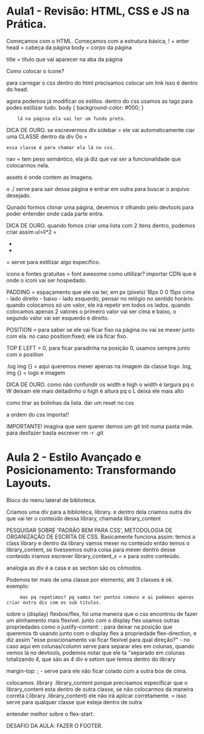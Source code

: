 # Aula1 - Revisão: HTML, CSS e JS na Prática.
Começamos com o HTML.
Começamos com a estrutura básica, ! + enter
head = cabeça da página
body = corpo da página

title = título que vai aparecer na aba da página

Como colocar o ícone? 

para carregar o css dentro do html precisamos colocar um link
    <link rel="stylesheet" href="styles.css"> isso é dentro do head.
    
agora podemos já modificar os estilos. 
dentro do css usamos as tags para podes estilizar tudo.
    body {
        background-color: #000; 
    }

        lá na página ela vai ter um fundo preto. 

DICA DE OURO. 
se escrevermos 
    div.sidebar = ele vai automaticamente ciar uma CLASSE dentro da div Oo 
        = <div class="sidebar"></div>

    essa classe é para chamar ela lá no css.

nav = tem peso semântico, ela já diz que vai ser a funcionalidade que colocarmos nela.

assets é onde contem as imagens. 

o ./ serve para sair dessa página e entrar em outra para buscar o arquivo desejado.


Qunado formos clonar uma página, devemos ir olhando pelo devtools para poder entender onde cada parte entra. 

DICA DE OURO. 
quando fomos criar uma lista com 2 itens dentro, podemos criar assim 
ul>li*2 = 
    <ul>
        <li></li>
        <li></li>
    </ul>

<span> = serve para estilizar algo específico.

icons e fontes gratuitas = font awesome
como ultilizar? 
importar CDN que é onde o iconi vai ser hospedado. 

PADDING = espaçamento que ele vai ter, em px (pixels)
    16px 0 0 15px 
    cima - lado direito - baixo - lado esquerdo, pensar no relógio no sentido horário. 
    quando colocamos só um valor, ele irá repetir em todos os lados.
    quando colocamos apenas 2 valores o primeiro valor vai ser cima e baixo, o segundo valor vai ser esquerdo e direito.

POSITION = para saber se ele vai ficar fixo na página ou vai se mexer junto com ela. 
    no caso position:fixed; ele irá ficar fixo. 

TOP E LEFT = 0, para ficar paradinha na posição 0, usamos sempre junto com o position

.log img {} = aqui queremos mexer apenas na imagem da classe logo
.log, img {} = logo e imagem

DICA DE OURO.
como não confundir os width e high
                o width é largura pq o W deixam ele mais deitadinho
                o high é altura pq o L deixa ele mais alto


como tirar as bolinhas da lista. 
dar um reset no css

a ordem do css importa!!

IMPORTANTE! 
    imagina que sem querer demos um git init numa pasta mãe. 
    para desfazer basta escrever rm -r .git

# Aula 2 - Estilo Avançado e Posicionamento: Transformando Layouts.

Bloco do menu lateral de biblioteca. 

Criamos uma div para a biblioteca, library. 
e dentro dela criamos outra div que vai ter o conteúdo dessa library, chamada library_content

PESQUISAR SOBRE 'PADRÃO BEM PARA CSS', METODOLOGIA DE ORGANIZAÇÃO DE ESCRITA DE CSS.
    Basicamente funciona assim:
        temos a class library e dentro da library vamos mexer no conteúdo então temos o library_content, se tivessemos outra coisa para mexer dentro desse conteúdo iriamos escrever library_content_x = x para outro conteúdo.

analogia
as div é a casa e as section são os cômodos. 

Podemos ter mais de uma classe por elemento, até 3 classes é ok.  
    exemplo: 
         <span class="text title"></span>

         mas pq repetimos? pq vamos ter pontos comuns e ai podemos apenas criar outra div com os sub titulos.

sobre o (display) flexbox/flex, foi uma maneira que o css encontrou de fazer um alinhamento mais flexível.
junto com o display flex usamos outras propriedades como o justify-content: ; para deixar na posição que queremos
tb usando junto com o display flex a propriedade flex-direction, e diz assim "esse posicionamento vai ficar flexível para qual direção?" - no caso aqui em colunas/column serve para separar eles em colunas, quando vemos lá no devtools, podemos notar que ele ta "separado em colunas totalizando 4, que são as 4 div e setion que temos dentro do library

margin-top: ; - serve para ele não ficar colado com a outra box de cima. 


colocamos .library .library_content porque precisamos específicar que o library_content esta dentro de outra classe, se não colocarmos da maneira correta (.library .library_content) ele não irá aplicar corretamente. = isso serve para qualquer classe que esteja dentro de outra

entender melhor sobre o flex-start. 


DESAFIO DA AULA: 
FAZER O FOOTER. 